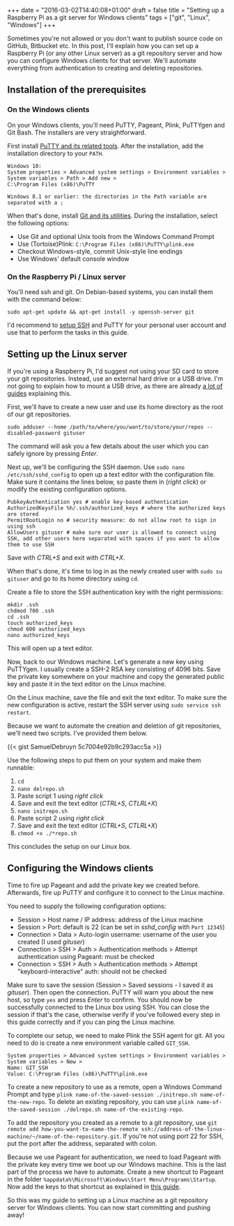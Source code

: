 +++
date = "2016-03-02T14:40:08+01:00"
draft = false
title = "Setting up a Raspberry Pi as a git server for Windows clients"
tags = ["git", "Linux", "Windows"]
+++

Sometimes you're not allowed or you don't want to publish source code on GitHub, Bitbucket etc. In this post, I'll explain how you can set up a Raspberry Pi (or any other Linux server) as a git repository server and how you can configure Windows clients for that server. We'll automate everything from authentication to creating and deleting repositories.

## Installation of the prerequisites

### On the Windows clients

On your Windows clients, you'll need PuTTY, Pageant, Plink, PuTTYgen and Git Bash. The installers are very straightforward.

First install [PuTTY and its related tools](http://www.chiark.greenend.org.uk/~sgtatham/putty/download.html). After the installation, add the installation directory to your `PATH`.

```
Windows 10:
System properties > Advanced system settings > Environment variables > System variables > Path > Add new >
C:\Program Files (x86)\PuTTY

Windows 8.1 or earlier: the directories in the Path variable are separated with a ;
```

When that's done, install [Git and its utilities](https://git-for-windows.github.io/). During the installation, select the following options:

* Use Git and optional Unix tools from the Windows Command Prompt
* Use (Tortoise)Plink: `C:\Program Files (x86)\PuTTY\plink.exe`
* Checkout Windows-style, commit Unix-style line endings
* Use Windows' default console window

### On the Raspberry Pi / Linux server

You'll need ssh and git. On Debian-based systems, you can install them with the command below:

```shell
sudo apt-get update && apt-get install -y openssh-server git
```

I'd recommend to [setup SSH](http://www.cyberciti.biz/faq/debian-linux-install-openssh-sshd-server/) and PuTTY for your personal user account and use that to perform the tasks in this guide.

## Setting up the Linux server

If you're using a Raspberry Pi, I'd suggest not using your SD card to store your git repositories. Instead, use an external hard drive or a USB drive. I'm not going to explain how to mount a USB drive, as there are already [a lot of guides](http://www.raspberrypi-spy.co.uk/2014/05/how-to-mount-a-usb-flash-disk-on-the-raspberry-pi/) explaining this.

First, we'll have to create a new user and use its home directory as the root of our git repositories.

```shell
sudo adduser --home /path/to/where/you/want/to/store/your/repos --disabled-password gituser
```

The command will ask you a few details about the user which you can safely ignore by pressing *Enter*.

Next up, we'll be configuring the SSH daemon. Use `sudo nano /etc/ssh/sshd_config` to open up a text editor with the configuration file. Make sure it contains the lines below, so paste them in (*right click*) or modify the existing configuration options.

```
PubkeyAuthentication yes # enable key-based authentication
AuthorizedKeysFile %h/.ssh/authorized_keys # where the authorized keys are stored
PermitRootLogin no # security measure: do not allow root to sign in using ssh
AllowUsers gituser # make sure our user is allowed to connect using SSH, add other users here separated with spaces if you want to allow them to use SSH
```

Save with *CTRL+S* and exit with *CTRL+X*.

When that's done, it's time to log in as the newly created user with `sudo su gituser` and go to its home directory using `cd`.

Create a file to store the SSH authentication key with the right permissions:

```shell
mkdir .ssh
chdmod 700 .ssh
cd .ssh
touch authorized_keys
chmod 600 authorized_keys
nano authorized_keys
```

This will open up a text editor.

Now, back to our Windows machine. Let's generate a new key using PuTTYgen. I usually create a SSH-2 RSA key consisting of 4096 bits. Save the private key somewhere on your machine and copy the generated public key and paste it in the text editor on the Linux machine.

On the Linux machine, save the file and exit the text editor. To make sure the new configuration is active, restart the SSH server using `sudo service ssh restart`.

Because we want to automate the creation and deletion of git repositories, we'll need two scripts. I've provided them below.

{{< gist SamuelDebruyn 5c7004e92b9c293acc5a >}}

Use the following steps to put them on your system and make them runnable:

1. `cd`
1. `nano delrepo.sh`
1. Paste script 1 using *right click*
1. Save and exit the text editor (*CTRL+S*, *CTLRL+X*)
1. `nano initrepo.sh`
1. Paste script 2 using *right click*
1. Save and exit the text editor (*CTRL+S*, *CTLRL+X*)
1. `chmod +x ./*repo.sh`

This concludes the setup on our Linux box.

## Configuring the Windows clients

Time to fire up Pageant and add the private key we created before. Afterwards, fire up PuTTY and configure it to connect to the Linux machine.

You need to supply the following configuration options:

* Session > Host name / IP address: address of the Linux machine
* Session > Port: default is 22 (can be set in *sshd_config* with `Port 12345`)
* Connection > Data > Auto-login username: username of the user you created (I used *gituser*)
* Connection > SSH > Auth > Authentication methods > Attempt authentication using Pageant: must be checked
* Connection > SSH > Auth > Authentication methods > Attempt "keyboard-interactive" auth: should not be checked

Make sure to save the session (Session > Saved sessions - I saved it as *gituser*). Then open the connection. PuTTY will warn you about the new host, so type `yes` and press *Enter* to confirm. You should now be successfully connected to the Linux box using SSH. You can close the session if that's the case, otherwise verify if you've followed every step in this guide correctly and if you can ping the Linux machine.

To complete our setup, we need to make Plink the SSH agent for git. All you need to do is create a new environment variable called `GIT_SSH`.

```
System properties > Advanced system settings > Environment variables > System variables > New >
Name: GIT_SSH
Value: C:\Program Files (x86)\PuTTY\plink.exe
```

To create a new repository to use as a remote, open a Windows Command Prompt and type `plink name-of-the-saved-session ./initrepo.sh name-of-the-new-repo`. To delete an existing repository, you can use `plink name-of-the-saved-session ./delrepo.sh name-of-the-existing-repo`.

To add the repository you created as a remote to a git repository, use `git remote add how-you-want-to-name-the-remote ssh://address-of-the-linux-machine/~/name-of-the-repository.git`. If you're not using port 22 for SSH, put the port after the address, separated with colon.

Because we use Pageant for authentication, we need to load Pageant with the private key every time we boot up our Windows machine. This is the last part of the process we have to automate. Create a new shortcut to Pageant in the folder `%appdata%\Microsoft\Windows\Start Menu\Programs\Startup`. Now add the keys to that shortcut as explained in [this guide](http://blog.shvetsov.com/2010/03/making-pageant-automatically-load-keys.html).

So this was my guide to setting up a Linux machine as a git repository server for Windows clients. You can now start committing and pushing away!